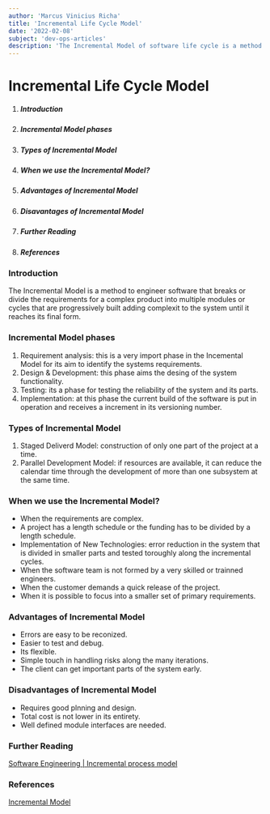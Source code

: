 ```yaml
---
author: 'Marcus Vinicius Richa'
title: 'Incremental Life Cycle Model'
date: '2022-02-08'
subject: 'dev-ops-articles'
description: 'The Incremental Model of software life cycle is a method to engineer software that breaks or divide the requirements for a complex product into multiple modules or cycles that are progressively built adding complexit to the system until it reaches its final form..'
---
```


# Incremental Life Cycle Model

1. ##### Introduction     
2. ##### Incremental Model phases
3. ##### Types of Incremental Model 
4. ##### When we use the Incremental Model? 
5. ##### Advantages of Incremental Model 
6. ##### Disavantages of Incremental Model 
7. ##### Further Reading
8. ##### References

### Introduction

The Incremental Model is a method to engineer software that breaks or divide the requirements for a complex product into multiple modules or cycles that are progressively built adding complexit to the system until it reaches its final form.

### Incremental Model phases

1. Requirement analysis: this is a very import phase in the Incemental Model for its aim to identify the systems requirements.
2. Design & Development: this phase aims the desing of the system functionality.
3. Testing: its a phase for testing the reliability of the system and its parts.
4. Implementation: at this phase the current build of the software is put in operation and receives a increment in its versioning number.


### Types of Incremental Model

1. Staged Deliverd Model: construction of only one part of the project at a time.
2. Parallel Development Model: if resources are available, it can reduce the calendar time through the development of more than one subsystem at the same time.


### When we use the Incremental Model?

- When the requirements are complex.
- A project has a length schedule or the funding has to be divided by a length schedule.
- Implementation of New Technologies: error reduction in the system that is divided in smaller parts and tested toroughly along the incremental cycles.
- When the software team is not formed by a very skilled or trainned engineers.
- When the customer demands a quick release of the project.
- When it is possible to focus into a smaller set of primary requirements.

### Advantages of Incremental Model

- Errors are easy to be reconized.
- Easier to test and debug.
- Its flexible.
- Simple touch in handling risks along the many iterations.
- The client can get important parts of the system early.

### Disadvantages of Incremental Model

- Requires good plnning and design.
- Total cost is not lower in its entirety.
- Well defined module interfaces are needed.



### Further Reading

[Software Engineering | Incremental process model](https://www.geeksforgeeks.org/software-engineering-incremental-process-model/)

### References

[Incremental Model](https://www.javatpoint.com/software-engineering-incremental-model)


